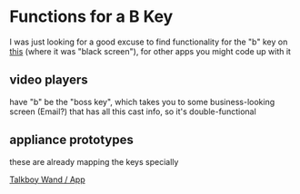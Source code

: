 # Functions for a B Key

I was just looking for a good excuse to find functionality for the "b" key on [this](https://images-na.ssl-images-amazon.com/images/I/61vprTbdlwL._AC_SX679_.jpg) (where it was "black screen"), for other apps you might code up with it

## video players

have "b" be the "boss key", which takes you to some business-looking screen (Email?) that has all this cast info, so it's double-functional

## appliance prototypes

these are already mapping the keys specially

[Talkboy Wand / App](04xss-vzy0e-ed9cg-c1sbs-q6em4)
